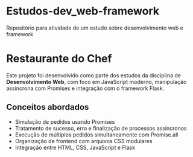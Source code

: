 # Estudos-dev_web-framework
Repositório para atividade de um estudo sobre desenvolvimento web e framework

# Restaurante do Chef

Este projeto foi desenvolvido como parte dos estudos da disciplina de **Desenvolvimento Web**, com foco em JavaScript moderno, manipulação assíncrona com Promises e integração com o framework Flask.

## Conceitos abordados

- Simulação de pedidos usando Promises
- Tratamento de sucesso, erro e finalização de processos assíncronos
- Execução de múltiplos pedidos simultaneamente com Promise.all
- Organização de frontend com arquivos CSS modulares
- Integração entre HTML, CSS, JavaScript e Flask

